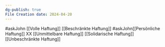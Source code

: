 ```yaml
---
dg-publish: true
File Creation date: 2024-04-20
---
```

#askJohn [[Volle Haftung]]
[[Beschränkte Haftung]]
#askJohn[[Persönliche Haftung]]
XX
[[Unmittelbare Haftung]]
[[Solidarische Haftung]]
[[Unbeschränkte Haftung]]